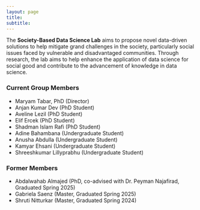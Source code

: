 ```yaml
---
layout: page
title:
subtitle:
---
```


The <b>Society-Based Data Science Lab</b> aims to propose novel data-driven solutions to help mitigate grand challenges in the society, particularly social issues faced by vulnerable and disadvantaged communities. Through research, the lab aims to help enhance the application of data science for social good and contribute to the advancement of knowledge in data science.

### Current Group Members
<ul>
  <li>Maryam Tabar, PhD (Director)</li>
  <li>Anjan Kumar Dev (PhD Student)</li>
  <li>Aveline Lezil (PhD Student)</li>
  <li>Elif Ercek (PhD Student)</li>
  <li>Shadman Islam Rafi (PhD Student)</li>
  <li>Adine Bahambana (Undergraduate Student)</li>
  <li>Anusha Abdulla (Undergraduate Student)</li>
  <li>Kamyar Ehsani (Undergraduate Student)</li>
  <li> Shreeshkumar Lillyprabhu (Undergraduate Student)</li>
</ul>

### Former Members
<ul>
  <li>Abdalwahab Almajed (PhD, co-advised with Dr. Peyman Najafirad, Graduated Spring 2025)</li>
  <li>Gabriela Saenz (Master, Graduated Spring 2025)</li>
  <li>Shruti Nitturkar (Master, Graduated Spring 2024)</li>
</ul>
